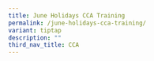 ```yaml
---
title: June Holidays CCA Training
permalink: /june-holidays-cca-training/
variant: tiptap
description: ""
third_nav_title: CCA
---
```

